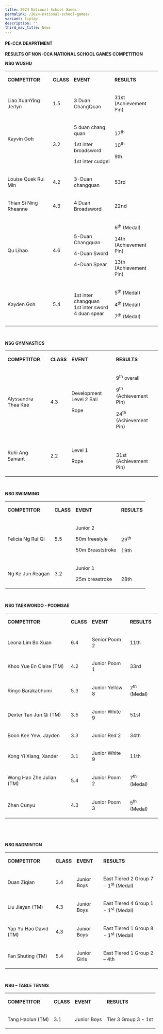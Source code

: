 ```yaml
---
title: 2024 National School Games
permalink: /2024-national-school-games/
variant: tiptap
description: ""
third_nav_title: News
---
```

<h4><strong>PE-CCA DEAPRTMENT</strong></h4>
<p></p>
<p><strong>RESULTS OF NON-CCA NATIONAL SCHOOL GAMES COMPETITION</strong>
</p>
<p></p>
<p><strong>NSG WUSHU</strong>
</p>
<table style="minWidth: 100px">
<colgroup>
<col>
<col>
<col>
<col>
</colgroup>
<tbody>
<tr>
<td rowspan="1" colspan="1">
<p><strong>COMPETITOR</strong>
</p>
</td>
<td rowspan="1" colspan="1">
<p><strong>CLASS</strong>
</p>
</td>
<td rowspan="1" colspan="1">
<p><strong>EVENT</strong>
</p>
</td>
<td rowspan="1" colspan="1">
<p><strong>RESULTS</strong>
</p>
</td>
</tr>
<tr>
<td rowspan="1" colspan="1">
<p>Liao XuanYing Jerlyn</p>
</td>
<td rowspan="1" colspan="1">
<p>1.5</p>
</td>
<td rowspan="1" colspan="1">
<p>3 Duan ChangQuan</p>
</td>
<td rowspan="1" colspan="1">
<p>31st (Achievement Pin)</p>
</td>
</tr>
<tr>
<td rowspan="1" colspan="1">
<p>Kayvin Goh</p>
<p><strong>&nbsp;</strong>
</p>
</td>
<td rowspan="1" colspan="1">
<p>3.2</p>
</td>
<td rowspan="1" colspan="1">
<p>5 duan chang quan</p>
<p>1st inter broadsword</p>
<p>1st inter cudgel</p>
</td>
<td rowspan="1" colspan="1">
<p>17<sup>th</sup>
</p>
<p>10<sup>th</sup>
</p>
<p>9th</p>
</td>
</tr>
<tr>
<td rowspan="1" colspan="1">
<p>Louise Quek Rui Min</p>
</td>
<td rowspan="1" colspan="1">
<p>4.2</p>
</td>
<td rowspan="1" colspan="1">
<p>3-Duan changquan</p>
</td>
<td rowspan="1" colspan="1">
<p>53rd</p>
</td>
</tr>
<tr>
<td rowspan="1" colspan="1">
<p>Thian Si Ning Rheanne</p>
</td>
<td rowspan="1" colspan="1">
<p>4.3</p>
</td>
<td rowspan="1" colspan="1">
<p>4 Duan Broadsword</p>
</td>
<td rowspan="1" colspan="1">
<p>22nd</p>
</td>
</tr>
<tr>
<td rowspan="1" colspan="1">
<p>Qu Lihao</p>
</td>
<td rowspan="1" colspan="1">
<p>4.6</p>
</td>
<td rowspan="1" colspan="1">
<p>5-Duan Changquan</p>
<p>4-Duan Sword</p>
<p>4-Duan Spear</p>
</td>
<td rowspan="1" colspan="1">
<p>6<sup>th</sup> (Medal)</p>
<p>14th (Achievement Pin)</p>
<p>13th (Achievement Pin)</p>
</td>
</tr>
<tr>
<td rowspan="1" colspan="1">
<p>Kayden Goh</p>
</td>
<td rowspan="1" colspan="1">
<p>5.4</p>
</td>
<td rowspan="1" colspan="1">
<p>1st inter changquan
<br>1st inter sword
<br>4 duan spear</p>
</td>
<td rowspan="1" colspan="1">
<p>5<sup>th </sup>(Medal)</p>
<p>4<sup>th </sup>(Medal)</p>
<p>7<sup>th</sup> (Medal)</p>
</td>
</tr>
</tbody>
</table>
<p><strong>&nbsp;</strong>
</p>
<p><strong>NSG GYMNASTICS</strong>
</p>
<table style="minWidth: 100px">
<colgroup>
<col>
<col>
<col>
<col>
</colgroup>
<tbody>
<tr>
<td rowspan="1" colspan="1">
<p><strong>COMPETITOR</strong>
</p>
</td>
<td rowspan="1" colspan="1">
<p><strong>CLASS</strong>
</p>
</td>
<td rowspan="1" colspan="1">
<p><strong>EVENT</strong>
</p>
</td>
<td rowspan="1" colspan="1">
<p><strong>RESULTS</strong>
</p>
</td>
</tr>
<tr>
<td rowspan="1" colspan="1">
<p>Alyssandra Thea Kee</p>
</td>
<td rowspan="1" colspan="1">
<p>4.3</p>
</td>
<td rowspan="1" colspan="1">
<p>Development Level 2 Ball</p>
<p>Rope</p>
</td>
<td rowspan="1" colspan="1">
<p>9<sup>th</sup> overall</p>
<p>9<sup>th </sup>(Achievement Pin)</p>
<p>24<sup>th</sup> (Achievement Pin)</p>
</td>
</tr>
<tr>
<td rowspan="1" colspan="1">
<p>Ruhi Ang Samant</p>
</td>
<td rowspan="1" colspan="1">
<p>2.2</p>
</td>
<td rowspan="1" colspan="1">
<p>Level 1</p>
<p>Rope</p>
</td>
<td rowspan="1" colspan="1">
<p>&nbsp;</p>
<p>31st (Achievement Pin)</p>
</td>
</tr>
</tbody>
</table>
<p><strong>&nbsp;</strong>
</p>
<p><strong>NSG SWIMMING</strong>
</p>
<table style="minWidth: 100px">
<colgroup>
<col>
<col>
<col>
<col>
</colgroup>
<tbody>
<tr>
<td rowspan="1" colspan="1">
<p><strong>COMPETITOR</strong>
</p>
</td>
<td rowspan="1" colspan="1">
<p><strong>CLASS</strong>
</p>
</td>
<td rowspan="1" colspan="1">
<p><strong>EVENT</strong>
</p>
</td>
<td rowspan="1" colspan="1">
<p><strong>RESULTS</strong>
</p>
</td>
</tr>
<tr>
<td rowspan="1" colspan="1">
<p>Felicia Ng Rui Qi</p>
</td>
<td rowspan="1" colspan="1">
<p>5.5</p>
</td>
<td rowspan="1" colspan="1">
<p>Junior 2</p>
<p>50m freestyle
<br>
</p>
<p>50m Breaststroke</p>
</td>
<td rowspan="1" colspan="1">
<p>&nbsp;</p>
<p>29<sup>th</sup>
</p>
<p></p>
<p>19th</p>
</td>
</tr>
<tr>
<td rowspan="1" colspan="1">
<p>Ng Ke Jun Reagan</p>
</td>
<td rowspan="1" colspan="1">
<p>3.2</p>
</td>
<td rowspan="1" colspan="1">
<p>Junior 1</p>
<p>25m breastroke</p>
</td>
<td rowspan="1" colspan="1">
<p>&nbsp;</p>
<p>28th</p>
</td>
</tr>
</tbody>
</table>
<p><strong>&nbsp;</strong>
</p>
<p><strong>NSG TAEKWONDO - POOMSAE</strong>
</p>
<table style="minWidth: 100px">
<colgroup>
<col>
<col>
<col>
<col>
</colgroup>
<tbody>
<tr>
<td rowspan="1" colspan="1">
<p><strong>COMPETITOR</strong>
</p>
</td>
<td rowspan="1" colspan="1">
<p><strong>CLASS</strong>
</p>
</td>
<td rowspan="1" colspan="1">
<p><strong>EVENT</strong>
</p>
</td>
<td rowspan="1" colspan="1">
<p><strong>RESULTS</strong>
</p>
</td>
</tr>
<tr>
<td rowspan="1" colspan="1">
<p>Leona Lim Bo Xuan</p>
</td>
<td rowspan="1" colspan="1">
<p>6.4</p>
</td>
<td rowspan="1" colspan="1">
<p>Senior Poom 2</p>
</td>
<td rowspan="1" colspan="1">
<p>11th&nbsp;</p>
</td>
</tr>
<tr>
<td rowspan="1" colspan="1">
<p>Khoo Yue En Claire (TM)</p>
</td>
<td rowspan="1" colspan="1">
<p>4.2</p>
</td>
<td rowspan="1" colspan="1">
<p>Junior Poom 1</p>
</td>
<td rowspan="1" colspan="1">
<p>33rd</p>
</td>
</tr>
<tr>
<td rowspan="1" colspan="1">
<p>Ringo Barakabhumi</p>
</td>
<td rowspan="1" colspan="1">
<p>5.3</p>
</td>
<td rowspan="1" colspan="1">
<p>Junior Yellow 8</p>
</td>
<td rowspan="1" colspan="1">
<p>7<sup>th</sup> (Medal)</p>
</td>
</tr>
<tr>
<td rowspan="1" colspan="1">
<p>Dexter Tan Jun Qi (TM)</p>
</td>
<td rowspan="1" colspan="1">
<p>3.5</p>
</td>
<td rowspan="1" colspan="1">
<p>Junior White 9</p>
</td>
<td rowspan="1" colspan="1">
<p>51st</p>
</td>
</tr>
<tr>
<td rowspan="1" colspan="1">
<p>Boon Kee Yew, Jayden</p>
</td>
<td rowspan="1" colspan="1">
<p>3.3</p>
</td>
<td rowspan="1" colspan="1">
<p>Junior Red 2</p>
</td>
<td rowspan="1" colspan="1">
<p>34th</p>
</td>
</tr>
<tr>
<td rowspan="1" colspan="1">
<p>Kong Yi Xiang, Xander</p>
</td>
<td rowspan="1" colspan="1">
<p>3.1</p>
</td>
<td rowspan="1" colspan="1">
<p>Junior White 9</p>
</td>
<td rowspan="1" colspan="1">
<p>11th</p>
</td>
</tr>
<tr>
<td rowspan="1" colspan="1">
<p>Wong Hao Zhe Julian (TM)</p>
</td>
<td rowspan="1" colspan="1">
<p>5.4</p>
</td>
<td rowspan="1" colspan="1">
<p>Junior Poom 2</p>
</td>
<td rowspan="1" colspan="1">
<p>7<sup>th</sup> (Medal)</p>
</td>
</tr>
<tr>
<td rowspan="1" colspan="1">
<p>Zhan Cunyu</p>
</td>
<td rowspan="1" colspan="1">
<p>4.3</p>
</td>
<td rowspan="1" colspan="1">
<p>Junior Poom 3</p>
</td>
<td rowspan="1" colspan="1">
<p>5<sup>th</sup> (Medal)</p>
</td>
</tr>
</tbody>
</table>
<p><strong>&nbsp;</strong>
</p>
<p><strong>&nbsp;</strong>
</p>
<p><strong>NSG BADMINTON</strong>
</p>
<table style="minWidth: 100px">
<colgroup>
<col>
<col>
<col>
<col>
</colgroup>
<tbody>
<tr>
<td rowspan="1" colspan="1">
<p><strong>COMPETITOR</strong>
</p>
</td>
<td rowspan="1" colspan="1">
<p><strong>CLASS</strong>
</p>
</td>
<td rowspan="1" colspan="1">
<p><strong>EVENT</strong>
</p>
</td>
<td rowspan="1" colspan="1">
<p><strong>RESULTS</strong>
</p>
</td>
</tr>
<tr>
<td rowspan="1" colspan="1">
<p>Duan Ziqian</p>
</td>
<td rowspan="1" colspan="1">
<p>3.4</p>
</td>
<td rowspan="1" colspan="1">
<p>Junior Boys</p>
</td>
<td rowspan="1" colspan="1">
<p>East Tiered 2 Group 7 - 1<sup>st</sup> (Medal)</p>
</td>
</tr>
<tr>
<td rowspan="1" colspan="1">
<p>Liu Jiayan (TM)</p>
</td>
<td rowspan="1" colspan="1">
<p>4.3</p>
</td>
<td rowspan="1" colspan="1">
<p>Junior Boys</p>
</td>
<td rowspan="1" colspan="1">
<p>East Tiered 4 Group 1 - 1<sup>st</sup> (Medal)</p>
</td>
</tr>
<tr>
<td rowspan="1" colspan="1">
<p>Yap Yu Hao David (TM)</p>
</td>
<td rowspan="1" colspan="1">
<p>4.3</p>
</td>
<td rowspan="1" colspan="1">
<p>Junior Boys</p>
</td>
<td rowspan="1" colspan="1">
<p>East Tiered 1 Group 8 - 1<sup>st</sup> (Medal)</p>
</td>
</tr>
<tr>
<td rowspan="1" colspan="1">
<p>Fan Shuting (TM)</p>
</td>
<td rowspan="1" colspan="1">
<p>5.4</p>
</td>
<td rowspan="1" colspan="1">
<p>Junior Girls</p>
</td>
<td rowspan="1" colspan="1">
<p>East Tiered 1 Group 2 – 4th</p>
</td>
</tr>
</tbody>
</table>
<p><strong>&nbsp;</strong>
</p>
<p><strong>NSG – TABLE TENNIS</strong>
</p>
<table style="minWidth: 100px">
<colgroup>
<col>
<col>
<col>
<col>
</colgroup>
<tbody>
<tr>
<td rowspan="1" colspan="1">
<p><strong>COMPETITOR</strong>
</p>
</td>
<td rowspan="1" colspan="1">
<p><strong>CLASS</strong>
</p>
</td>
<td rowspan="1" colspan="1">
<p><strong>EVENT</strong>
</p>
</td>
<td rowspan="1" colspan="1">
<p><strong>RESULTS</strong>
</p>
</td>
</tr>
<tr>
<td rowspan="1" colspan="1">
<p>Tang Haolun (TM)</p>
</td>
<td rowspan="1" colspan="1">
<p>3.1</p>
</td>
<td rowspan="1" colspan="1">
<p>Junior Boys</p>
</td>
<td rowspan="1" colspan="1">
<p>Tier 3 Group 3 - 1st</p>
</td>
</tr>
</tbody>
</table>
<p><strong>&nbsp;</strong>
</p>
<p><strong>&nbsp;</strong>
</p>
<p></p>
